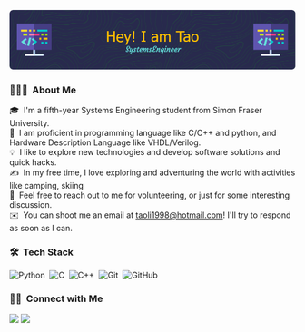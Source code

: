 ![Header](./github-header-image.png)

### 👨🏻‍💻 &nbsp;About Me

🎓 &nbsp;I'm a fifth-year Systems Engineering student from Simon Fraser University.\
🌱 &nbsp;I am proficient in programming language like C/C++ and python, and Hardware Description Language like VHDL/Verilog.\
💡  &nbsp;I like to explore new technologies and develop software solutions and quick hacks.\
✍️ &nbsp;In my free time, I love exploring and adventuring the world with activities like camping, skiing\
💬 &nbsp;Feel free to reach out to me for volunteering, or just for some interesting discussion.\
✉️ &nbsp;You can shoot me an email at taoli1998@hotmail.com! I'll try to respond as soon as I can.

### 🛠 &nbsp;Tech Stack

![Python](https://img.shields.io/badge/-Python-05122A?style=flat&logo=python)&nbsp;
![C](https://img.shields.io/badge/-C-05122A?style=flat&logo=C&logoColor=A8B9CC)&nbsp;
![C++](https://img.shields.io/badge/-C++-05122A?style=flat&logo=C%2B%2B&logoColor=00599C)&nbsp;
![Git](https://img.shields.io/badge/-Git-05122A?style=flat&logo=git)&nbsp;
![GitHub](https://img.shields.io/badge/-GitHub-05122A?style=flat&logo=github)&nbsp;

### 🤝🏻 &nbsp;Connect with Me

<p align="left">
<a href="https://www.linkedin.com/in/taolieng"><img src="https://img.shields.io/badge/linkedin-%230077B5.svg?style=for-the-badge&logo=linkedin&logoColor=white"/></a>
<a href="taoli1998@hotmail.com"><img src="https://img.shields.io/badge/Gmail-D14836?style=for-the-badge&logo=gmail&logoColor=white"/></a>
</p>
